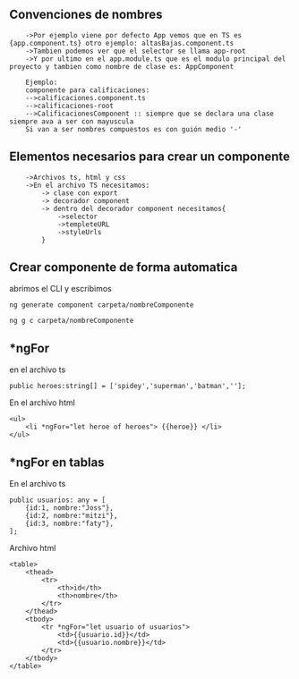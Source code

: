 ## Convenciones de nombres
```
    ->Por ejemplo viene por defecto App vemos que en TS es {app.component.ts} otro ejemplo: altasBajas.component.ts
    ->Tambien podemos ver que el selector se llama app-root
    ->Y por ultimo en el app.module.ts que es el modulo principal del proyecto y tambien como nombre de clase es: AppComponent

    Ejemplo:
    componente para calificaciones:
    -->calificaciones.component.ts
    -->calificaciones-root
    -->CalificacionesComponent :: siempre que se declara una clase siempre ava a ser con mayuscula
    Si van a ser nombres compuestos es con guión medio '-'
```
## Elementos necesarios para crear un componente
```
    ->Archivos ts, html y css
    ->En el archivo TS necesitamos:
        -> clase con export
        -> decorador component
        -> dentro del decorador component necesitamos{
            ->selector
            ->templeteURL
            ->styleUrls
        }
```

## Crear componente de forma automatica
abrimos el CLI y escribimos

```ng generate component carpeta/nombreComponente```

```ng g c carpeta/nombreComponente```

## *ngFor
en el archivo ts

```public heroes:string[] = ['spidey','superman','batman',''];```

En el archivo html
```
<ul>
    <li *ngFor="let heroe of heroes"> {{heroe}} </li>
</ul>
```

## *ngFor en tablas
En el archivo ts
```
public usuarios: any = [
    {id:1, nombre:"Joss"},
    {id:2, nombre:"mitzi"},
    {id:3, nombre:"faty"},
];
```

Archivo html
```
<table>
    <thead>
        <tr>
            <th>id</th>
            <th>nombre</th>
        </tr>
    </thead>
    <tbody>
        <tr *ngFor="let usuario of usuarios">
            <td>{{usuario.id}}</td>
            <td>{{usuario.nombre}}</td>
        </tr>
    </tbody>
</table>
```